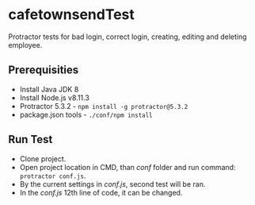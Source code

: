 # cafetownsendTest
Protractor tests for bad login, correct login, creating, editing and deleting employee.

## Prerequisities

  * Install Java JDK 8
  * Install Node.js v8.11.3
  * Protractor 5.3.2 - `npm install -g protractor@5.3.2`
  * package.json tools - `./conf/npm install`
  
## Run Test

  * Clone project.
  * Open project location in CMD, than *conf* folder and run command: `protractor conf.js`.
  * By the current settings in *conf.js*, second test will be ran.
  * In the *conf.js* 12th line of code, it can be changed.
